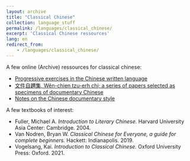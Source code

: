 ```yaml
---
layout: archive
title: "Classical Chinese"
collection: language_stuff
permalink: /languages/classical_chinese/
excerpt: 'Classical Chinese ressources'
lang: en
redirect_from: 
    - /languages/classical_chinese/
---
```

A few online (Archive) ressources for classical chinese:
<ul>
  <li><a href="https://archive.org/details/progressiveexerc00bull/page/7/mode/1up">Progressive exercises in the Chinese written language</a></li>
  <li><a href="https://archive.org/details/wnchientzuerhc00waderich">文件自趰集, Wên-chien tzu-erh chi; a series of papers selected as specimens of documentary Chinese</a></li>
  <li><a href="https://archive.org/details/notesonchinesed01hirtgoog/mode/2up">Notes on the Chinese documentary style</a></li>
</ul>
A few textbooks of interest:
<ul>
    <li>Fuller, Michael A. <i>Introduction to Literary Chinese.</i>  Harvard University Asia Center: Cambridge. 2004.</li>
    <li>Van Nodren, Bryan W. <i>Classical Chinese for Everyone, a guide for complete beginners.</i> Hackett: Indianapolis. 2019.</li>
    <li>Vogelsang, Kai. <i>Introduction to Classical Chinese.</i> Oxford University Press: Oxford. 2021.</li>
</ul>
